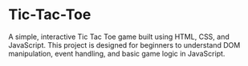# Tic-Tac-Toe
A simple, interactive Tic Tac Toe game built using HTML, CSS, and JavaScript. This project is designed for beginners to understand DOM manipulation, event handling, and basic game logic in JavaScript.

